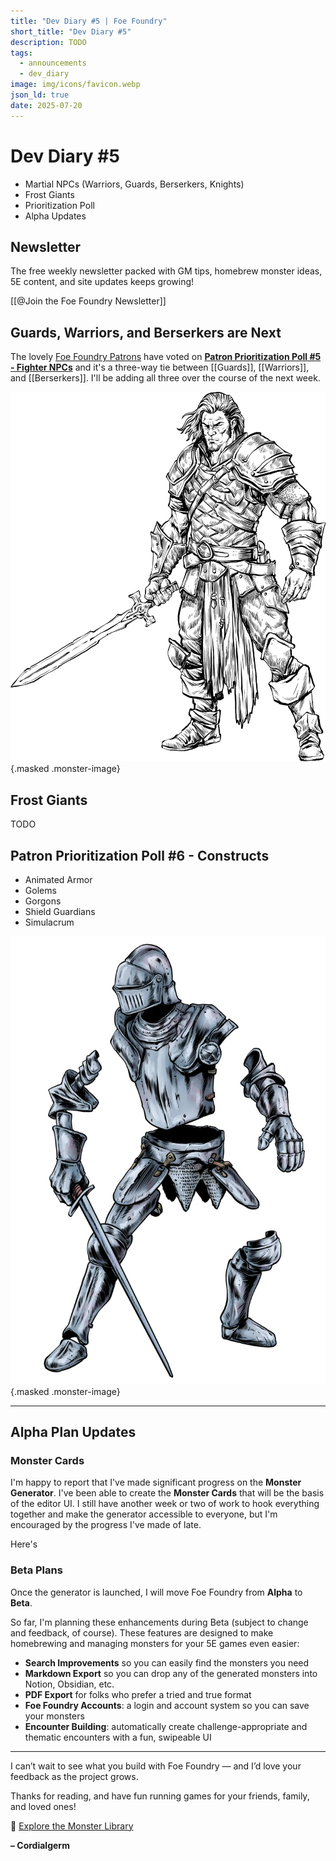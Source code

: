```yaml
---
title: "Dev Diary #5 | Foe Foundry"
short_title: "Dev Diary #5"
description: TODO
tags:
  - announcements
  - dev_diary
image: img/icons/favicon.webp
json_ld: true
date: 2025-07-20
---
```


# Dev Diary #5

- Martial NPCs (Warriors, Guards, Berserkers, Knights)
- Frost Giants
- Prioritization Poll
- Alpha Updates


## Newsletter

The free weekly newsletter packed with GM tips, homebrew monster ideas, 5E content, and site updates keeps growing!

[[@Join the Foe Foundry Newsletter]]




## Guards, Warriors, and Berserkers are Next

The lovely [Foe Foundry Patrons](../support.md) have voted on [**Patron Prioritization Poll #5 - Fighter NPCs**](https://www.patreon.com/posts/patron-poll-5-131979475?utm_medium=clipboard_copy&utm_source=copyLink&utm_campaign=postshare_creator&utm_content=join_link) and it's a three-way tie between [[Guards]], [[Warriors]], and [[Berserkers]]. I'll be adding all three over the course of the next week.

![5E Gorgon Monster](../img/monsters/warrior.webp){.masked .monster-image}

## Frost Giants

TODO

## Patron Prioritization Poll #6 - Constructs

- Animated Armor
- Golems
- Gorgons
- Shield Guardians
- Simulacrum

![5E Spy Monster](../img/monsters/animated-armor.webp){.masked .monster-image}

---

## Alpha Plan Updates

### Monster Cards

I'm happy to report that I've made significant progress on the **Monster Generator**. I've been able to create the **Monster Cards** that will be the basis of the editor UI. I still have another week or two of work to hook everything together and make the generator accessible to everyone, but I'm encouraged by the progress I've made of late.  

Here's 

### Beta Plans

Once the generator is launched, I will move Foe Foundry from **Alpha** to **Beta**.

So far, I'm planning these enhancements during Beta (subject to change and feedback, of course). These features are designed to make homebrewing and managing monsters for your 5E games even easier:

- **Search Improvements** so you can easily find the monsters you need
- **Markdown Export** so you can drop any of the generated monsters into Notion, Obsidian, etc.
- **PDF Export** for folks who prefer a tried and true format
- **Foe Foundry Accounts**: a login and account system so you can save your monsters
- **Encounter Building**: automatically create challenge-appropriate and thematic encounters with a fun, swipeable UI

---

I can’t wait to see what you build with Foe Foundry — and I’d love your feedback as the project grows.

Thanks for reading, and have fun running games for your friends, family, and loved ones!

🧟 [Explore the Monster Library](../monsters/index.md)

**– Cordialgerm**